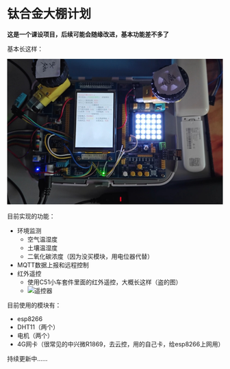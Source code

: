 # 钛合金大棚计划

**这是一个课设项目，后续可能会随缘改进，基本功能差不多了**

基本长这样：

![基本状态](img/overview.png)

目前实现的功能：
- 环境监测
  - 空气温湿度
  - 土壤温湿度
  - 二氧化碳浓度（因为没买模块，用电位器代替）
- MQTT数据上报和远程控制
- 红外遥控
  - 使用C51小车套件里面的红外遥控，大概长这样（盗的图）
  - ![遥控器](https://img-blog.csdnimg.cn/b75fdda74da943ae954fa9a077ea5316.png)

目前使用的模块有：
- esp8266
- DHT11（两个）
- 电机（两个）
- 4G网卡（很常见的中兴微R1869，去云控，用的自己卡，给esp8266上网用）

持续更新中......